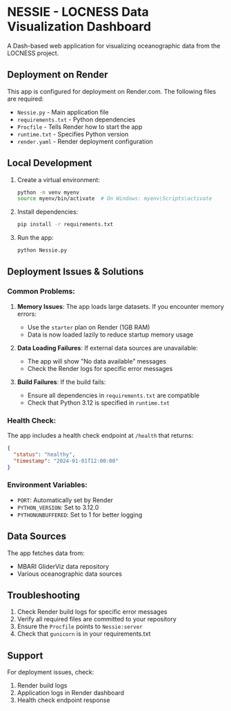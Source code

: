 # NESSIE - LOCNESS Data Visualization Dashboard

A Dash-based web application for visualizing oceanographic data from the LOCNESS project.

## Deployment on Render

This app is configured for deployment on Render.com. The following files are required:

- `Nessie.py` - Main application file
- `requirements.txt` - Python dependencies
- `Procfile` - Tells Render how to start the app
- `runtime.txt` - Specifies Python version
- `render.yaml` - Render deployment configuration

## Local Development

1. Create a virtual environment:
   ```bash
   python -m venv myenv
   source myenv/bin/activate  # On Windows: myenv\Scripts\activate
   ```

2. Install dependencies:
   ```bash
   pip install -r requirements.txt
   ```

3. Run the app:
   ```bash
   python Nessie.py
   ```

## Deployment Issues & Solutions

### Common Problems:

1. **Memory Issues**: The app loads large datasets. If you encounter memory errors:
   - Use the `starter` plan on Render (1GB RAM)
   - Data is now loaded lazily to reduce startup memory usage

2. **Data Loading Failures**: If external data sources are unavailable:
   - The app will show "No data available" messages
   - Check the Render logs for specific error messages

3. **Build Failures**: If the build fails:
   - Ensure all dependencies in `requirements.txt` are compatible
   - Check that Python 3.12 is specified in `runtime.txt`

### Health Check:

The app includes a health check endpoint at `/health` that returns:
```json
{
  "status": "healthy",
  "timestamp": "2024-01-01T12:00:00"
}
```

### Environment Variables:

- `PORT`: Automatically set by Render
- `PYTHON_VERSION`: Set to 3.12.0
- `PYTHONUNBUFFERED`: Set to 1 for better logging

## Data Sources

The app fetches data from:
- MBARI GliderViz data repository
- Various oceanographic data sources

## Troubleshooting

1. Check Render build logs for specific error messages
2. Verify all required files are committed to your repository
3. Ensure the `Procfile` points to `Nessie:server`
4. Check that `gunicorn` is in your requirements.txt

## Support

For deployment issues, check:
1. Render build logs
2. Application logs in Render dashboard
3. Health check endpoint response

